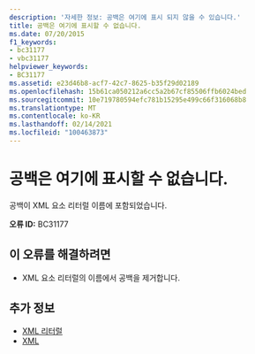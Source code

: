 ```yaml
---
description: '자세한 정보: 공백은 여기에 표시 되지 않을 수 있습니다.'
title: 공백은 여기에 표시할 수 없습니다.
ms.date: 07/20/2015
f1_keywords:
- bc31177
- vbc31177
helpviewer_keywords:
- BC31177
ms.assetid: e23d46b8-acf7-42c7-8625-b35f29d02189
ms.openlocfilehash: 15b61ca050212a6cc5a2b67cf85506ffb6024bed
ms.sourcegitcommit: 10e719780594efc781b15295e499c66f316068b8
ms.translationtype: MT
ms.contentlocale: ko-KR
ms.lasthandoff: 02/14/2021
ms.locfileid: "100463873"
---
```

# <a name="white-space-may-not-appear-here"></a>공백은 여기에 표시할 수 없습니다.

공백이 XML 요소 리터럴 이름에 포함되었습니다.  
  
 **오류 ID:** BC31177  
  
## <a name="to-correct-this-error"></a>이 오류를 해결하려면  
  
- XML 요소 리터럴의 이름에서 공백을 제거합니다.  
  
## <a name="see-also"></a>추가 정보

- [XML 리터럴](../language-reference/xml-literals/index.md)
- [XML](../programming-guide/language-features/xml/index.md)
